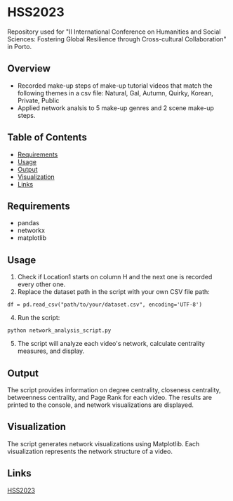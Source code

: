 # HSS2023
Repository used for "II International Conference on Humanities and Social Sciences: Fostering Global Resilience through Cross-cultural Collaboration" in Porto. 


## Overview

* Recorded make-up steps of make-up tutorial videos that match the following themes in a csv file:
Natural, Gal, Autumn, Quirky, Korean, Private, Public
* Applied network analsis to 5 make-up genres and 2 scene make-up steps.


## Table of Contents

- [Requirements](#requirements)
- [Usage](#usage)
- [Output](#output)
- [Visualization](#visualization)
- [Links](#links)


## Requirements

* pandas
* networkx
* matplotlib

## Usage
1. Check if Location1 starts on column H and the next one is recorded every other one.
2. Replace the dataset path in the script with your own CSV file path:
```
df = pd.read_csv("path/to/your/dataset.csv", encoding='UTF-8')
```

4. Run the script:
```
python network_analysis_script.py
```
5. The script will analyze each video's network, calculate centrality measures, and display.


## Output
The script provides information on degree centrality, closeness centrality, betweenness centrality, and Page Rank for each video. The results are printed to the console, and network visualizations are displayed.


## Visualization
The script generates network visualizations using Matplotlib. Each visualization represents the network structure of a video.

## Links
[HSS2023](https://hss23.sciencesconf.org/)
